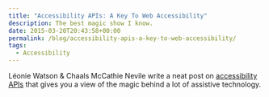 ```yaml
---
title: "Accessibility APIs: A Key To Web Accessibility"
description: The best magic show I know.
date: 2015-03-20T20:43:58+00:00
permalink: /blog/accessibility-apis-a-key-to-web-accessibility/
tags:
  - Accessibility
---
```


Léonie Watson & Chaals McCathie Nevile write a neat post on [accessibility APIs](http://www.smashingmagazine.com/2015/03/16/web-accessibility-with-accessibility-api/) that gives you a view of the magic behind a lot of assistive technology.
